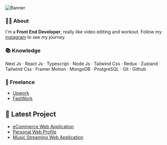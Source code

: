 ![Banner](https://res.cloudinary.com/dlvi65trb/image/upload/v1691578901/Blue_Minimalist_Graphic_Designer_LinkedIn_Banner_yfyd06.png)

### 👦🏻 About
I'm a **Front End Developer**, really like video editing and workout. Follow my [instagram](https://instagram.com/p3tr.dev) to see my journey.

### 📚 Knowledge
Next Js · React Js · Typescript · Node Js · Tailwind Css · Redux · Zustand · Tailwind Css · Framer Motion · MongoDB · PostgreSQL · Git · Github 

### 🚀 Freelance
- [Upwork](https://www.upwork.com/freelancers/~0122b0954524a202af)
- [FastWork](https://fastwork.id/user/p3trshny/web-development-29408213?badges=&position=1&source=my-service)


## 📌 Latest Project 
- [eCommerce Web Application](https://p3das.vercel.app)
- [Personal Web Profile](https://p6shny.vercel.app)
- [Music Streaming Web Application](https://p3music.vercel.app)





